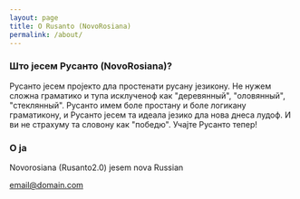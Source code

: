 ```yaml
---
layout: page
title: O Rusanto (NovoRosiana)
permalink: /about/
---
```



### Што јесем Русанто (NovoRosiana)?

Русанто јесем пројекто дла простенати русану језикону. Не нужем сложна граматико и тупа исклученоф как "деревянный", "оловянный", "стеклянный". Русанто имем боле простану и боле логикану граматикону, и Русанто јесем та идеала језико дла нова днеса лудоф. И ви не страхуму та словону как "победю". Учајте Русанто тепер!

### О ја

Novorosiana (Rusanto2.0) jesem nova Russian

[email@domain.com](mailto:email@domain.com)